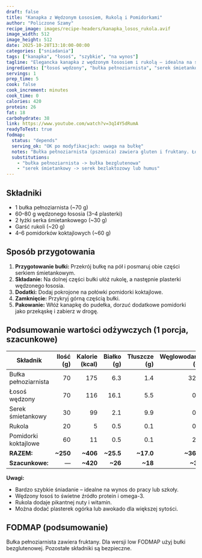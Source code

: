 ```yaml
---
draft: false
title: "Kanapka z Wędzonym Łososiem, Rukolą i Pomidorkami"
author: "Policzone Szamy"
recipe_image: images/recipe-headers/kanapka_losos_rukola.avif
image_width: 512
image_height: 512
date: 2025-10-28T13:10:00-00:00
categories: ["sniadania"]
tags: ["kanapka", "łosoś", "szybkie", "na wynos"]
tagline: "Elegancka kanapka z wędzonym łososiem i rukolą – idealna na śniadanie do pracy!"
ingredients: ["łosoś wędzony", "bułka pełnoziarnista", "serek śmietankowy", "rukola", "pomidorki koktajlowe"]
servings: 1
prep_time: 5
cook: false
cook_increment: minutes
cook_time: 0
calories: 420
protein: 26
fat: 18
carbohydrate: 38
link: https://www.youtube.com/watch?v=3qI4Y5dRumA
readyToTest: true
fodmap:
  status: "depends"
  serving_ok: "OK po modyfikacjach: uwaga na bułkę"
  notes: "Bułka pełnoziarnista (pszenica) zawiera gluten i fruktany. Łosoś wędzony, serek śmietankowy (mała ilość laktozy), rukola i pomidorki są niskofodmap."
  substitutions:
    - "bułka pełnoziarnista -> bułka bezglutenowa"
    - "serek śmietankowy -> serek bezlaktozowy lub humus"
---
```


## Składniki
* 1 bułka pełnoziarnista (~70 g)
* 60–80 g wędzonego łososia (3–4 plasterki)
* 2 łyżki serka śmietankowego (~30 g)
* Garść rukoli (~20 g)
* 4–6 pomidorków koktajlowych (~60 g)

## Sposób przygotowania
1. **Przygotowanie bułki:** Przekrój bułkę na pół i posmaruj obie części serkiem śmietankowym.
2. **Składanie:** Na dolnej części bułki ułóż rukolę, a następnie plasterki wędzonego łososia.
3. **Dodatki:** Dodaj pokrojone na połówki pomidorki koktajlowe.
4. **Zamknięcie:** Przykryj górną częścią bułki.
5. **Pakowanie:** Włóż kanapkę do pudełka, dorzuć dodatkowe pomidorki jako przekąskę i zabierz w drogę.

## Podsumowanie wartości odżywczych (1 porcja, szacunkowe)

| Składnik                 | Ilość (g) | Kalorie (kcal) | Białko (g) | Tłuszcze (g) | Węglowodany (g) |
|--------------------------|----------:|---------------:|-----------:|-------------:|----------------:|
| Bułka pełnoziarnista     | 70        | 175            | 6.3        | 1.4          | 32.2            |
| Łosoś wędzony            | 70        | 116            | 16.1       | 5.5          | 0.0             |
| Serek śmietankowy        | 30        | 99             | 2.1        | 9.9          | 0.9             |
| Rukola                   | 20        | 5              | 0.5        | 0.1          | 0.7             |
| Pomidorki koktajlowe     | 60        | 11             | 0.5        | 0.1          | 2.4             |
| **RAZEM:**               | **~250**  | **~406**       | **~25.5**  | **~17.0**    | **~36.2**       |
| **Szacunkowe:**          | —         | **~420**       | **~26**    | **~18**      | **~38**         |

**Uwagi:**
- Bardzo szybkie śniadanie – idealne na wynos do pracy lub szkoły.
- Wędzony łosoś to świetne źródło protein i omega-3.
- Rukola dodaje pikantnej nuty i witamin.
- Można dodać plasterek ogórka lub awokado dla większej sytości.

## FODMAP (podsumowanie)
Bułka pełnoziarnista zawiera fruktany. Dla wersji low FODMAP użyj bułki bezglutenowej. Pozostałe składniki są bezpieczne.

